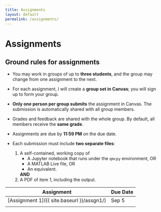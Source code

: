 ```yaml
---
title: Assignments
layout: default
permalink: /assignments/
---
```

# Assignments

## Ground rules for assignments

* You may work in groups of up to **three students**, and the group may change from one assignment to the next.  
* For each assignment, I will create a **group set in Canvas**; you will sign up to form your group.  
* **Only one person per group submits** the assignment in Canvas. The submission is automatically shared with all group members.  
* Grades and feedback are shared with the whole group. By default, all members receive the **same grade**.  
* Assignments are due by **11:59 PM** on the due date.  
* Each submission must include **two separate files**:  
  <ol>
    <li>
      A self-contained, working copy of  
      <ul>
        <li>A Jupyter notebook that runs under the <code>qmcpy</code> environment, OR</li>
        <li>A MATLAB Live file, OR</li>
        <li>An equivalent.</li>
      </ul>
    </li>

    <div style="font-weight: bold; margin-left: 0em;">AND</div>

    <li>
      A PDF of item&nbsp;1, including the output.
    </li>
  </ol>
 

| Assignment     | Due Date
|----------|---------------------|
| [Assignment 1]({{ site.baseurl }}/assgn1/)    | Sep 5
|   |                     |